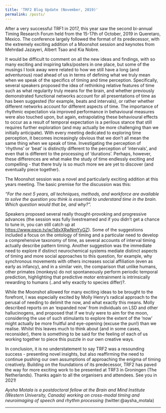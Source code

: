 ```yaml
---
title: 'TRF2 Blog Update (November, 2019)'
permalink: /posts/
---
```



After a very successful TRF1 in 2017, this year saw the second bi-annual Timing Research Forum held from the 15-17th of October, 2019 in Queretaro, Mexico. The conference largely followed the format of its predecessor, with the extremely exciting addition of a Moonshot session and keynotes from Mehrdad Jazayeri, Albert Tsao and Kia Nobre. 

It would be difficult to comment on all the new ideas and findings, with so many exciting and inspiring talks/posters in one place, but some of the musings I took away were related to how we still have a long (and adventurous) road ahead of us in terms of defining what we truly mean when we speak of the specifics of timing and time perception. Specifically, several speakers proposed the idea of rethinking relative features of time such as what regularity truly means for the brain, and whether previously demonstrated functional networks account for all presentations of time as has been suggested (for example, beats and intervals), or rather whether different networks account for different aspects of time. The importance of rhythmic expectation via improved performance in behavioural measures were also touched upon, but again, extrapolating these behavioural effects to occur as a result of temporal expectation is a perilous stance that still requires further exploration (and may actually be more challenging than we initially anticipate). With every meeting dedicated to exploring time perception, it becomes increasingly obvious that we don’t all mean the same thing when we speak of time. Investigating the perception of ‘rhythms’ or ‘beat’ is distinctly different to the perception of ‘intervals’, and even that is different to the processing of ‘durations’. Perhaps, however, these differences are what make the study of time endlessly exciting and compelling - that there truly is so much more we are yet to discover (and eventually piece together). 

The Moonshot session was a novel and particularly exciting addition at this years meeting. The basic premise for the discussion was this:


_“For the next 5 years, all techniques, methods, and workforce are available to solve the question you think is essential to understand time in the brain. Which question would that be, and why?”._ 


Speakers proposed several really thought-provoking and progressive advances (the session was fully livestreamed and if you didn’t get a chance to tune in, you can still catch up at https://www.pscp.tv/w/1djxXRwNmYyGZ). Some of the suggestions included a focus on the ontology of timing and a particular need to develop a comprehensive taxonomy of time, as several accounts of interval timing actually describe pattern timing. Another suggestion was the immediate need to explore if distinct neurochemical systems mediate distinct aspects of timing and more social approaches to this question, for example, why synchronous movements with others increases social affiliation (even as early as infancy), and in a similar vein, the comparison that unlike humans, other primates (monkeys) do not spontaneously perform periodic temporal prediction, highlighting that predictive motor entrainment is intrinsically rewarding to humans (..and why exactly to species differ)?. 

While the Moonshot allowed for many exciting ideas to be brought to the forefront, I was especially excited by Molly Henry’s radical approach to the perusal of needing to delimit the now, and what exactly this means. Molly described reports on an ‘expanded now’ from individuals on LSD and other hallucinogens, and proposed that if we truly were to aim for the moon, considering the use of such stimulants to explore the extent of the ‘now’ might actually be more fruitful and eye-opening (excuse the pun!) than we realise. Whilst this leaves much to think about (and in some cases, reconsider), there is something to be said for the feeling of each of us working together to piece this puzzle in our own creative ways.

In conclusion, it is no understatement to say TRF2 was a resounding success - presenting novel insights, but also reaffirming the need to continue pushing our own assumptions of approaching the enigma of timing creatively. Building on the foundations of its predecessor, TRF2 has paved the way for more exciting work to be presented at TRF3 in Groningen (The Netherlands). Thanks again to all the organisers and attendees. See you in 2021! 


_Aysha Motala is a postdoctoral fellow at the Brain and Mind Institute (Western University, Canada) working on cross-modal timing and neuroimaging of speech and rhythm processing_
(twitter:@aysha_motala)  


------
